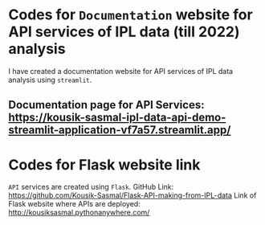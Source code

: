 # Codes for `Documentation` website for API services of IPL data (till 2022) analysis

I have created a documentation website for API services of IPL data analysis using `streamlit`.

Documentation page for API Services: https://kousik-sasmal-ipl-data-api-demo-streamlit-application-vf7a57.streamlit.app/
-----------------------------------------------


# Codes for Flask website link
`API` services are created using `Flask`. GitHub Link: https://github.com/Kousik-Sasmal/Flask-API-making-from-IPL-data 
Link of Flask website where APIs are deployed: http://kousiksasmal.pythonanywhere.com/
